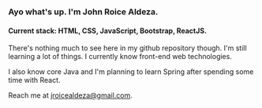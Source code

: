 ### Ayo what's up. I'm John Roice Aldeza. 

#### Current stack: HTML, CSS, JavaScript, Bootstrap, ReactJS. 

There's nothing much to see here in my github repository though. I'm still learning a lot of things. I currently know front-end web technologies.

I also know core Java and I'm planning to learn Spring after spending some time with React.

Reach me at jroicealdeza@gmail.com.

<!---
roiceee/roiceee is a ✨ special ✨ repository because its `README.md` (this file) appears on your GitHub profile.
You can click the Preview link to take a look at your changes.
--->
